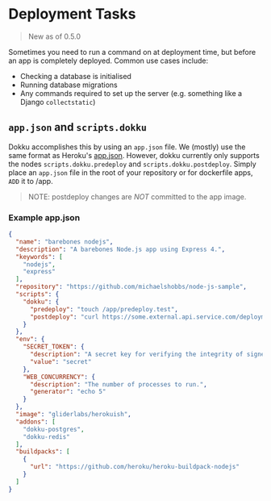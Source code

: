 # Deployment Tasks

> New as of 0.5.0

Sometimes you need to run a command on at deployment time, but before an app is completely deployed.
Common use cases include:

* Checking a database is initialised
* Running database migrations
* Any commands required to set up the server (e.g. something like a Django `collectstatic`)

## `app.json` and `scripts.dokku`

Dokku accomplishes this by using an `app.json` file. We (mostly) use the same format as Heroku's [app.json](https://devcenter.heroku.com/articles/app-json-schema).
However, dokku currently only supports the nodes `scripts.dokku.predeploy` and `scripts.dokku.postdeploy`.
Simply place an `app.json` file in the root of your repository or for dockerfile apps, `ADD` it to /app.
>NOTE: postdeploy changes are *NOT* committed to the app image.

### Example app.json

```json
{
  "name": "barebones nodejs",
  "description": "A barebones Node.js app using Express 4.",
  "keywords": [
    "nodejs",
    "express"
  ],
  "repository": "https://github.com/michaelshobbs/node-js-sample",
  "scripts": {
    "dokku": {
      "predeploy": "touch /app/predeploy.test",
      "postdeploy": "curl https://some.external.api.service.com/deployment?state=success"
    }
  },
  "env": {
    "SECRET_TOKEN": {
      "description": "A secret key for verifying the integrity of signed cookies.",
      "value": "secret"
    },
    "WEB_CONCURRENCY": {
      "description": "The number of processes to run.",
      "generator": "echo 5"
    }
  },
  "image": "gliderlabs/herokuish",
  "addons": [
    "dokku-postgres",
    "dokku-redis"
  ],
  "buildpacks": [
    {
      "url": "https://github.com/heroku/heroku-buildpack-nodejs"
    }
  ]
}
```
